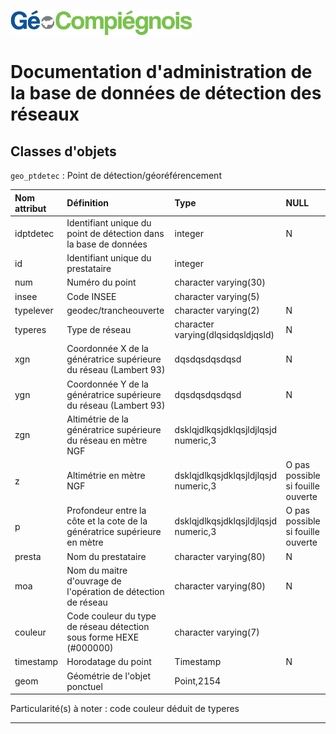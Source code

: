 ![picto](/doc/img/Logo_web-GeoCompiegnois.png)

# Documentation d'administration de la base de données de détection des réseaux

## Classes d'objets

`geo_ptdetec` : Point de détection/géoréférencement 

|Nom attribut | Définition | Type  | NULL |
|:---|:---|:---|:---|  
|idptdetec|Identifiant unique du point de détection dans la base de données|integer|N|
|id|Identifiant unique du prestataire|integer| |
|num|Numéro du point|character varying(30)| |
|insee|Code INSEE|character varying(5)| |
|typelever|geodec/trancheouverte|character varying(2)|N|
|typeres|Type de réseau|character varying(dlqsidqsldjqsld)|N|
|xgn|Coordonnée X de la génératrice supérieure du réseau (Lambert 93)|dqsdqsdqsdqsd|N|
|ygn|Coordonnée Y de la génératrice supérieure du réseau (Lambert 93)|dqsdqsdqsdqsd|N|
|zgn|Altimétrie de la génératrice supérieure du réseau en mètre NGF|dsklqjdlkqsjdklqsjldjlqsjd numeric,3| |
|z|Altimétrie en mètre NGF|dsklqjdlkqsjdklqsjldjlqsjd numeric,3|O pas possible si fouille ouverte|
|p|Profondeur entre la côte et la cote de la génératrice supérieure en mètre|dsklqjdlkqsjdklqsjldjlqsjd numeric,3|O pas possible si fouille ouverte|
|presta|Nom du prestataire|character varying(80)|N|
|moa|Nom du maitre d'ouvrage de l'opération de détection de réseau|character varying(80)|N|
|couleur|Code couleur du type de réseau détection sous forme HEXE (#000000)|character varying(7)| | >> déduit typeres
|timestamp|Horodatage du point|Timestamp|N|
|geom|Géométrie de l'objet ponctuel|Point,2154| |

Particularité(s) à noter : code couleur déduit de typeres

---
